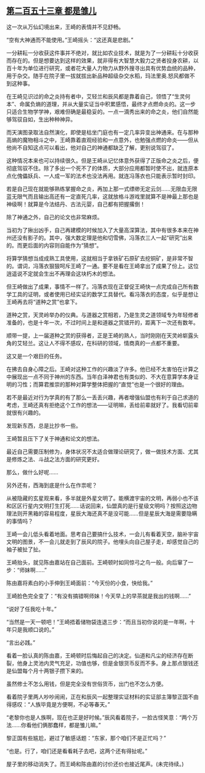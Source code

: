 ## [第二百五十三章 都是雏儿](https://www.xxbiquge.com/11_11207/8958550.html)


  这一次从万仙幻境出来，王崎的表情并不见舒畅。

  “空有大神通而不能使用。”王崎摇头：“这还真是悲剧。”

  一分耕耘一分收获这件事并不绝对，就比如农业技术，就是为了一分耕耘十分收获而存在的。但是想要达到这样的效果，就非得有大智慧大毅力之贤者投身农耕，以百十年为单位进行研究，或者花大量人力物力从野外搜寻出具有优势血统的品种，用于杂交。随手在院子里一拔就拔出新品种超级杂交水稻，玛法里奥.怒风都做不到这种事。

  在王崎见识过的命之炎持有者中，艾轻兰和辰风都是靠着自己，领悟了“生灵何本”、命属负熵的道理，并从大量实证当中积累感悟，最终才点燃命炎的。这一步只适合生物学学神，艰难但确是最稳妥的。一点一滴秀出来的命之炎，他们自然能够驾驭自如，生出种种神异。

  而天演图录取法自然演化，即使是枯坐门庭也有一定几率异变出神通来。在与那种高熵的魔物相斗之中，王崎靠着直观经验和一点意外，也勉强点燃的命炎——但从他尚不自知这点可以看出，他对自己的神通都缺乏了解，更别说驾驭了。

  这种情况本来也可以持续很久。但是王崎从记忆体意外获得了正版命之炎之后，便彻底驾驭不住。除了多出一个死不了的体质，大部分应用都暂时使不出，就连原本点化傀儡妖兵、一人成一军的法术也没法再用。就连冯落衣也只能表示暂时封印。

  若是自己现在就能够熟练掌握命之炎，再加上那一式缥缈无定云剑……无限血无限蓝无限气而且输出高还有一定直死几率，这就放格斗游戏里就算不是神最上那也是神级啊！就算是今法结丹、古法元婴，自己都有把握撂倒！

  除了神通之外，自己的论文也非常麻烦。

  当初为了揪出凶手，自己再建模的时候加入了大量高深算法，其中有很多本来在神州还没有影子的。其中，强大数定理是他和切雪佛，冯落衣三人一起“研究”出来的。而更后面的内容则自能作为“猜想”。

  将算学猜想当成成熟工具使用，这就相当于拿铁矿石原矿去挖铜矿，是非常不智的。谓词，冯落衣狠狠呵斥王崎了一通。要不是看在王崎拿出了成果了份上。这位逍遥说不定就会生出不再理会这块朽木的想法。

  但王崎做出了成果，事情不一样了。冯落衣现在正督促王崎快一点完成自己所有数学工具的证明，或者使用已经实证的数学工具替代。看冯落衣的态度，似乎是想让王崎再去将“道种之赏”也拿下。

  道种之赏，天灵岭举办的仪典。与道器之赏相若，乃是生灵之道领域专为年轻修者准备的，也是十年一次，不过时间上是和道器之赏错开的，距离下一次还有数年。

  顺带一提，上一届道种之赏的获得者，正是王崎的熟人，当时刚刚在天灵岭崭露头角的艾轻兰。这让人不得不感叹，在科研的领域，情商真的一点都不重要。

  这又是一个艰巨的任务。

  在拂去自身心障之后。王崎对这种工作的兴趣淡了许多。他已经不太害怕在计算之中展现出一点不同于神州的东西。当年白泽神君也有类似的、不大在意算学本身证明的习性；而算君推崇的那种对算学整体把握的“直觉”也是一个很好的理由。

  若不是最近对行为学真的有了那么一丢丢兴趣，再者增强仙盟也有利于自己求道的考虑，王崎还真有拒绝这个工作的想法——证明嘛，丢给前辈就好了。我看切前辈就很有兴趣的。

  发现新东西，总是比抄书一些。

  王崎暂且压下了关于神通和论文的想法。

  最近自己需要压制修为，身体状况不太适合做理论研究了，做一做技术方面、尤其是修炼之法、斗战之法方面的研究更好。

  那么，做什么好呢……

  另外还有，西海到底是什么在作祟呢？

  从被隐藏的玄星观来看，多半就是外星文明了。能横渡宇宙的文明，再弱小也不该和区区行星内文明打生打死……话说回来，仙盟真的是行星级文明吗？按照这边物理法则开黑箱的容易程度，星辰大海还真不是没可能……但是星辰大海是需要隐瞒的事情吗？

  王崎一会儿低头看着地面。思考自己要搞什么技术，一会儿有看着天空，脑补宇宙文明的图景，不一会儿就走到了辰风的院子。他埋头向自己屋子走，却感觉自己的袖子被扯了扯。

  王崎抬头，就见陈由嘉站在自己面前。王崎顿时如同惊弓之鸟一般。向后窜了一步：“师妹啊……”

  陈由嘉将素白的小手伸到王崎面前：“今天份的小食，快给我。”

  王崎脸色完全变了：“有没有搞错啊师妹！今天早上的早茶就是我出的钱啊……”

  “说好了任我吃十年。”

  “当然是一天一顿吧！”王崎捂着储物袋连退三步：“而且当初你说的是一年啊，十年只是我顺口说的。”

  “言出必践。”

  看着一脸认真的陈由嘉，王崎顿时后悔起自己的决定。仙道和凡尘的经济存在断裂，他身上灵池内灵气充足，功值也够，但是金银货币反而不多。身上那点银钱还是仙盟每个月十两银子攒下来的。

  虽然修士不怎么用钱，但是完全没有世俗货币，出门也不怎么方便。

  看着院子里两人吵吵闹闹，正在和辰风一起整理实证材料的实证部主簿黎正国不由得感叹：“人族毕竟是方便啊，不必等春天。”

  “老黎你也是人族啊，现在也正是好时候。”辰风看着院子，一脸古怪笑意：“两个万法……你看他们俩那蠢样，都是雏儿嘛。”

  黎正国有些尴尬，避过了敏感话题：“东家，那个咱们不是正忙吗？”

  “也是。行了，咱们还是看看耗子去吧，这两个还有得扯呢。”

  屋子里的移动消失了。而王崎和陈由嘉的讨价还价也接近尾声。(未完待续。)
